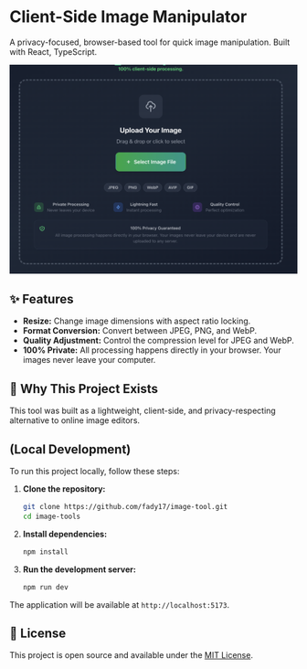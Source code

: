 # Client-Side Image Manipulator

A privacy-focused, browser-based tool for quick image manipulation. Built with React, TypeScript.

![Screenshot of the tool in action](public/Screenshot.png) <!-- We will add this later -->

## ✨ Features

*   **Resize:** Change image dimensions with aspect ratio locking.
*   **Format Conversion:** Convert between JPEG, PNG, and WebP.
*   **Quality Adjustment:** Control the compression level for JPEG and WebP.
*   **100% Private:** All processing happens directly in your browser. Your images never leave your computer.

## 🚀 Why This Project Exists

This tool was built as a lightweight, client-side, and privacy-respecting alternative to online image editors.


## (Local Development)

To run this project locally, follow these steps:

1.  **Clone the repository:**
    ```bash
    git clone https://github.com/fady17/image-tool.git
    cd image-tools
    ```

2.  **Install dependencies:**
    ```bash
    npm install
    ```

3.  **Run the development server:**
    ```bash
    npm run dev
    ```

The application will be available at `http://localhost:5173`.

## 📜 License

This project is open source and available under the [MIT License](LICENSE).

